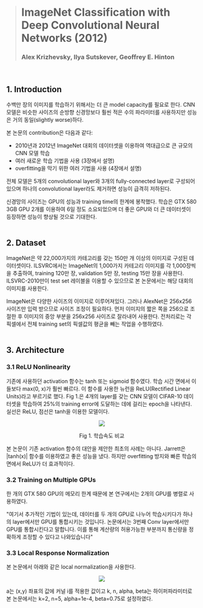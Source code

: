 > # ImageNet Classification with Deep Convolutional Neural Networks (2012)
> ### Alex Krizhevsky, Ilya Sutskever, Geoffrey E. Hinton
</br>

## 1. Introduction
수백만 장의 이미지를 학습하기 위해서는 더 큰 model capacity를 필요로 한다.
CNN 모델은 비슷한 사이즈의 순방향 신경망보다 훨씬 적은 수의 파라미터를 사용하지만 성능은 거의 동일(slightly worse)하다.

본 논문의 contribution은 다음과 같다:
- 2010년과 2012년 ImageNet 대회의 데이터셋을 이용하여 역대급으로 큰 규모의 CNN 모델 학습
- 여러 새로운 학습 기법을 사용 (3장에서 설명)
- overfitting을 막기 위한 여러 기법을 사용 (4장에서 설명)

전체 모델은 5개의 convolutional layer와 3개의 fully-connected layer로 구성되어 있으며 하나의 convolutional layer라도 제거하면 성능이 급격히 저하된다.

신경망의 사이즈는 GPU의 성능과 training time의 한계에 봉착했다. 학습은 GTX 580 3GB GPU 2개를 이용하여 6일 정도 소요되었으며 더 좋은 GPU와 더 큰 데이터셋이 등장하면 성능이 향상될 것으로 기대한다.
</br>
</br>

## 2. Dataset
ImageNet은 약 22,000가지의 카테고리를 갖는 150만 개 이상의 이미지로 구성된 데이터셋이다.
ILSVRC에서는 ImageNet의 1,000가지 카테고리 이미지를 각 1,000장씩을 추출하여, training 120만 장, validation 5만 장, testing 15만 장을 사용한다.
ILSVRC-2010만이 test set 레이블을 이용할 수 있으므로 본 논문에서는 해당 대회의 이미지를 사용한다.</br>

ImageNet은 다양한 사이즈의 이미지로 이루어져있다. 그러나 AlexNet은 256x256 사이즈만 입력 받으므로 사이즈 조정이 필요하다.
먼저 이미지의 짧은 쪽을 256으로 조절한 후 이미지의 중앙 부분을 256x256 사이즈로 잘라내어 사용한다.
전처리로는 각 픽셀에서 전체 training set의 픽셀값의 평균을 빼는 작업을 수행하였다.
</br>
</br>

## 3. Architecture
### 3.1 ReLU Nonlinearity
기존에 사용하던 activation 함수는 tanh 또는 sigmoid 함수였다. 학습 시간 면에서 이들보다 max(0, x)가 훨씬 빠르다. 이 함수를 사용한 뉴런을 ReLU(Rectified Linear Units)라고 부르기로 했다. Fig 1.은 4개의 layer를 갖는 CNN 모델이 CIFAR-10 데이터셋을 학습하여 25%의 training error에 도달하는 데에 걸리는 epoch을 나타낸다. 실선은 ReLU, 점선은 tanh을 이용한 모델이다.


<p align="center"><img src="https://user-images.githubusercontent.com/86872735/155063648-90cbf655-65ca-483a-90f0-568672d9e77a.png"></p>
<p align="center">Fig 1. 학습속도 비교 </p>


본 논문이 기존 activation 함수의 대안을 제안한 최초의 사례는 아니다. Jarrett은 |tanh(x)| 함수를 이용하였고 좋은 성능을 냈다. 하지만 overfitting 방지와 빠른 학습의 면에서 ReLU가 더 효과적이다.


### 3.2 Training on Multiple GPUs
한 개의 GTX 580 GPU의 메모리 한계 때문에 본 연구에서는 2개의 GPU를 병렬로 사용하였다. 

"여기서 추가적인 기법이 있는데, 데이터를 두 개의 GPU로 나누어 학습시키다가 하나의 layer에서만 GPU를 통합시키는 것입니다. 논문에서는 3번째 Conv layer에서만 GPU를 통합시킨다고 말합니다. 이를 통해 계산량의 허용가능한 부분까지 통신량을 정확하게 조정할 수 있다고 나와있습니다"


### 3.3 Local Response Normalization
본 논문에서 아래와 같은 local normalization을 사용한다. 
<p align='center'><img src="https://user-images.githubusercontent.com/86872735/155103756-a8f65efb-e7f9-4669-97fe-049f7e1c5765.png"></p>
a는 (x,y) 좌표의 값에 커널 i를 적용한 값이고 k, n, alpha, beta는 하이퍼파라미터로 본 논문에서는 k=2, n=5, alpha=1e-4, beta=0.75로 설정하였다.
